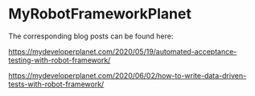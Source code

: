 # MyRobotFrameworkPlanet

The corresponding blog posts can be found here: 

https://mydeveloperplanet.com/2020/05/19/automated-acceptance-testing-with-robot-framework/

https://mydeveloperplanet.com/2020/06/02/how-to-write-data-driven-tests-with-robot-framework/
